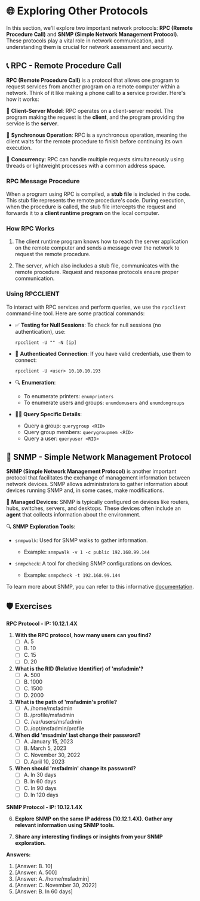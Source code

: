 # 🌐 Exploring Other Protocols

In this section, we'll explore two important network protocols: **RPC (Remote Procedure Call)** and **SNMP (Simple Network Management Protocol)**. These protocols play a vital role in network communication, and understanding them is crucial for network assessment and security.

## 📞 RPC - Remote Procedure Call

**RPC (Remote Procedure Call)** is a protocol that allows one program to request services from another program on a remote computer within a network. Think of it like making a phone call to a service provider. Here's how it works:

📡 **Client-Server Model**: RPC operates on a client-server model. The program making the request is the **client**, and the program providing the service is the **server**.

🤝 **Synchronous Operation**: RPC is a synchronous operation, meaning the client waits for the remote procedure to finish before continuing its own execution.

👥 **Concurrency**: RPC can handle multiple requests simultaneously using threads or lightweight processes with a common address space.

### RPC Message Procedure

When a program using RPC is compiled, a **stub file** is included in the code. This stub file represents the remote procedure's code. During execution, when the procedure is called, the stub file intercepts the request and forwards it to a **client runtime program** on the local computer.

### How RPC Works

1. The client runtime program knows how to reach the server application on the remote computer and sends a message over the network to request the remote procedure.

2. The server, which also includes a stub file, communicates with the remote procedure. Request and response protocols ensure proper communication.

### Using RPCCLIENT

To interact with RPC services and perform queries, we use the `rpcclient` command-line tool. Here are some practical commands:

- ✅ **Testing for Null Sessions**: To check for null sessions (no authentication), use:
  ```shell
  rpcclient -U "" -N [ip]
  ```

- 🔐 **Authenticated Connection**: If you have valid credentials, use them to connect:
  ```shell
  rpcclient -U <user> 10.10.10.193
  ```

- 🔍 **Enumeration**:
  - To enumerate printers: `enumprinters`
  - To enumerate users and groups: `enumdomusers` and `enumdomgroups`

- 🕵️‍♂️ **Query Specific Details**:
  - Query a group: `querygroup <RID>`
  - Query group members: `querygroupmem <RID>`
  - Query a user: `queryuser <RID>`

## 🧮 SNMP - Simple Network Management Protocol

**SNMP (Simple Network Management Protocol)** is another important protocol that facilitates the exchange of management information between network devices. SNMP allows administrators to gather information about devices running SNMP and, in some cases, make modifications.

📖 **Managed Devices**: SNMP is typically configured on devices like routers, hubs, switches, servers, and desktops. These devices often include an **agent** that collects information about the environment.

🔍 **SNMP Exploration Tools**:
- `snmpwalk`: Used for SNMP walks to gather information.
  - Example: `snmpwalk -v 1 -c public 192.168.99.144`

- `snmpcheck`: A tool for checking SNMP configurations on devices.
  - Example: `snmpcheck -t 192.168.99.144`

To learn more about SNMP, you can refer to this informative [documentation](https://www.pentestpartners.com/security-blog/snmp-simply-not-my-problem-or-is-it/).

## 🛡️ Exercises

**RPC Protocol - IP: 10.12.1.4X**

1. **With the RPC protocol, how many users can you find?**
    - [ ] A. 5
    - [ ] B. 10
    - [ ] C. 15
    - [ ] D. 20

2. **What is the RID (Relative Identifier) of 'msfadmin'?**
    - [ ] A. 500
    - [ ] B. 1000
    - [ ] C. 1500
    - [ ] D. 2000

3. **What is the path of 'msfadmin's profile?**
    - [ ] A. /home/msfadmin
    - [ ] B. /profile/msfadmin
    - [ ] C. /var/users/msfadmin
    - [ ] D. /opt/msfadmin/profile

4. **When did 'msadmin' last change their password?**
    - [ ] A. January 15, 2023
    - [ ] B. March 5, 2023
    - [ ] C. November 30, 2022
    - [ ] D. April 10, 2023

5. **When should 'msfadmin' change its password?**
    - [ ] A. In 30 days
    - [ ] B. In 60 days
    - [ ] C. In 90 days
    - [ ] D. In 120 days

**SNMP Protocol - IP: 10.12.1.4X**

6. **Explore SNMP on the same IP address (10.12.1.4X). Gather any relevant information using SNMP tools.**

7. **Share any interesting findings or insights from your SNMP exploration.**

**Answers:**
1. [Answer: B. 10]
2. [Answer: A. 500]
3. [Answer: A. /home/msfadmin]
4. [Answer: C. November 30, 2022]
5. [Answer: B. In 60 days]